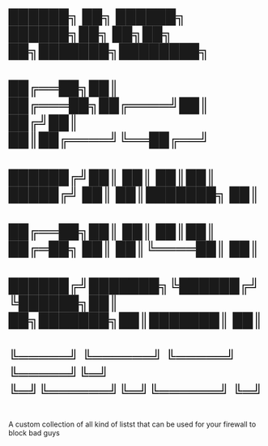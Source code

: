 #  ██████╗ ██╗      ██████╗  ██████╗██╗  ██╗██╗     ██╗███████╗████████╗
#  ██╔══██╗██║     ██╔═══██╗██╔════╝██║ ██╔╝██║     ██║██╔════╝╚══██╔══╝
#  ██████╔╝██║     ██║   ██║██║     █████╔╝ ██║     ██║███████╗   ██║   
#  ██╔══██╗██║     ██║   ██║██║     ██╔═██╗ ██║     ██║╚════██║   ██║   
#  ██████╔╝███████╗╚██████╔╝╚██████╗██║  ██╗███████╗██║███████║   ██║   
#  ╚═════╝ ╚══════╝ ╚═════╝  ╚═════╝╚═╝  ╚═╝╚══════╝╚═╝╚══════╝   ╚═╝   
#                                                                       
A custom collection of all kind of listst that can be used for your firewall to block bad guys
